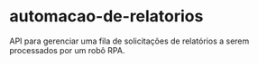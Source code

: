 # automacao-de-relatorios
API para gerenciar uma fila de solicitações de relatórios a serem processados por um robô RPA.
